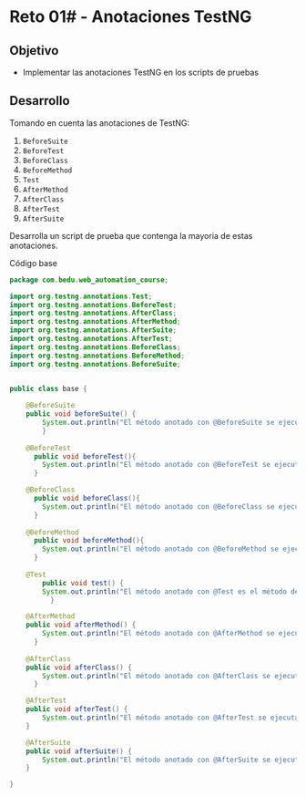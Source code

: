 # Reto 01# - Anotaciones TestNG

## Objetivo

* Implementar las anotaciones TestNG en los scripts de pruebas

## Desarrollo

Tomando en cuenta las anotaciones de TestNG:

1. `BeforeSuite`
2. `BeforeTest`
3. `BeforeClass`
4. `BeforeMethod`
5. `Test`
6. `AfterMethod`
7. `AfterClass`
8. `AfterTest`
9. `AfterSuite`

Desarrolla un script de prueba que contenga la mayoria de estas anotaciones.

Código base
```Java
package com.bedu.web_automation_course;

import org.testng.annotations.Test;
import org.testng.annotations.BeforeTest;
import org.testng.annotations.AfterClass;
import org.testng.annotations.AfterMethod;
import org.testng.annotations.AfterSuite;
import org.testng.annotations.AfterTest;
import org.testng.annotations.BeforeClass;
import org.testng.annotations.BeforeMethod;
import org.testng.annotations.BeforeSuite;


public class base {
	
	@BeforeSuite
	public void beforeSuite() {
		System.out.println("El método anotado con @BeforeSuite se ejecutará antes de que se hayan ejecutado todas las pruebas de la suite.");
		}
	
	@BeforeTest
	  public void beforeTest(){
		System.out.println("El método anotado con @BeforeTest se ejecutará antes de que se ejecute cualquier método de prueba que pertenezca a una clase.");
	  }

	@BeforeClass
	  public void beforeClass(){
		System.out.println("El método anotado con @BeforeClass se ejecutará una vez antes de que se invoque el primer método de prueba en la clase actual.");
	  }
	
	@BeforeMethod
	  public void beforeMethod(){
		System.out.println("El método anotado con @BeforeMethod se ejecutará antes de que se ejecute cualquier método de prueba dentro de una clase.");
	  }
	
	@Test
		public void test() {
		System.out.println("El método anotado con @Test es el método de prueba principal en todo el programa. Se ejecutarán otros métodos anotados en torno a este método.");
		  }

	@AfterMethod
	public void afterMethod() {
		System.out.println("El método anotado con @AfterMethod se ejecutará después de que se ejecute cada método de prueba dentro de una clase.");
	  }
	
	@AfterClass
	public void afterClass() {
		System.out.println("El método anotado con @AfterClass se ejecutará una vez después de que se hayan ejecutado todos los métodos de prueba de la clase actual.");
	  }

	@AfterTest
	public void afterTest() {
		System.out.println("El método anotado con @AfterTest se ejecutará después de que se hayan ejecutado todos los métodos de prueba que pertenecen a una clase.");
	}

	@AfterSuite
	public void afterSuite() {
		System.out.println("El método anotado con @AfterSuite se ejecutará después de que se hayan ejecutado todas las pruebas de la suite.");
	}

}

```

